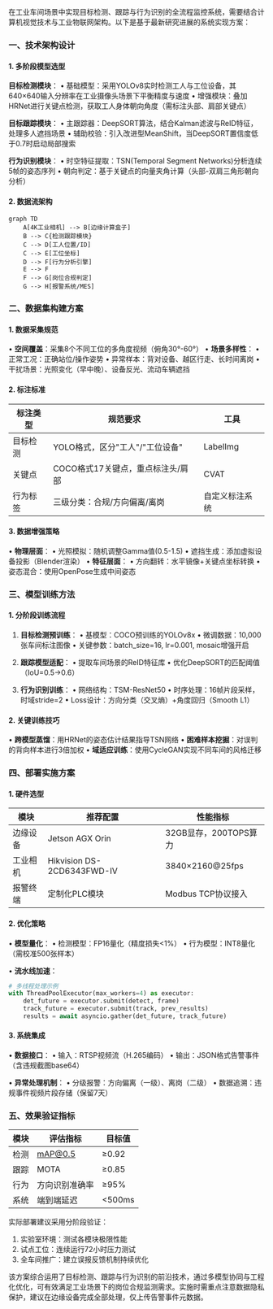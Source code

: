 在工业车间场景中实现目标检测、跟踪与行为识别的全流程监控系统，需要结合计算机视觉技术与工业物联网架构。以下是基于最新研究进展的系统实现方案：

### 一、技术架构设计
#### 1. 多阶段模型选型
**目标检测模块**：
• 基础模型：采用YOLOv8实时检测工人与工位设备，其640×640输入分辨率在工业摄像头场景下平衡精度与速度
• 增强模块：叠加HRNet进行关键点检测，获取工人身体朝向角度（需标注头部、肩部关键点）

**目标跟踪模块**：
• 主跟踪器：DeepSORT算法，结合Kalman滤波与ReID特征，处理多人遮挡场景
• 辅助校验：引入改进型MeanShift，当DeepSORT置信度低于0.7时启动局部搜索

**行为识别模块**：
• 时空特征提取：TSN(Temporal Segment Networks)分析连续5帧的姿态序列
• 朝向判定：基于关键点的向量夹角计算（头部-双肩三角形朝向分析）

#### 2. 数据流架构
```mermaid
graph TD
    A[4K工业相机] --> B[边缘计算盒子]
    B --> C{检测跟踪模块}
    C --> D[工人位置/ID]
    C --> E[工位坐标]
    D --> F[行为分析引擎]
    E --> F
    F --> G[岗位合规判定]
    G --> H[报警系统/MES]
```

### 二、数据集构建方案
#### 1. 数据采集规范
• **空间覆盖**：采集8个不同工位的多角度视频（俯角30°-60°）
• **场景多样性**：
  • 正常工况：正确站位/操作姿势
  • 异常样本：背对设备、越区行走、长时间离岗
  • 干扰场景：光照变化（早中晚）、设备反光、流动车辆遮挡

#### 2. 标注标准
| 标注类型 | 规范要求                          | 工具           |
| -------- | --------------------------------- | -------------- |
| 目标检测 | YOLO格式，区分"工人"/"工位设备"   | LabelImg       |
| 关键点   | COCO格式17关键点，重点标注头/肩部 | CVAT           |
| 行为标签 | 三级分类：合规/方向偏离/离岗      | 自定义标注系统 |

#### 3. 数据增强策略
• **物理层面**：
  • 光照模拟：随机调整Gamma值(0.5-1.5)
  • 遮挡生成：添加虚拟设备投影（Blender渲染）
• **特征层面**：
  • 方向翻转：水平镜像+关键点坐标转换
  • 姿态混合：使用OpenPose生成中间姿态

### 三、模型训练方法
#### 1. 分阶段训练流程
1. **目标检测预训练**：
   • 基模型：COCO预训练的YOLOv8x
   • 微调数据：10,000张车间标注图像
   • 关键参数：batch_size=16, lr=0.001, mosaic增强开启

2. **跟踪模型适配**：
   • 提取车间场景的ReID特征库
   • 优化DeepSORT的匹配阈值（IoU=0.5→0.6）

3. **行为识别训练**：
   • 网络结构：TSM-ResNet50
   • 时序处理：16帧片段采样，时域stride=2
   • Loss设计：方向分类（交叉熵）+角度回归（Smooth L1）

#### 2. 关键训练技巧
• **跨模型蒸馏**：用HRNet的姿态估计结果指导TSN网络
• **困难样本挖掘**：对误判的背向样本进行3倍加权
• **域适应训练**：使用CycleGAN实现不同车间的风格迁移

### 四、部署实施方案
#### 1. 硬件选型
| 模块     | 推荐配置                   | 性能指标              |
| -------- | -------------------------- | --------------------- |
| 边缘设备 | Jetson AGX Orin            | 32GB显存，200TOPS算力 |
| 工业相机 | Hikvision DS-2CD6343FWD-IV | 3840×2160@25fps       |
| 报警终端 | 定制化PLC模块              | Modbus TCP协议接入    |

#### 2. 优化策略
• **模型量化**：
  • 检测模型：FP16量化（精度损失<1%）
  • 行为模型：INT8量化（需校准500张样本）

• **流水线加速**：
```python
# 多线程处理示例
with ThreadPoolExecutor(max_workers=4) as executor:
    det_future = executor.submit(detect, frame)
    track_future = executor.submit(track, prev_results)
    results = await asyncio.gather(det_future, track_future)
```

#### 3. 系统集成
• **数据接口**：
  • 输入：RTSP视频流（H.265编码）
  • 输出：JSON格式告警事件（含违规截图base64）

• **异常处理机制**：
  • 分级报警：方向偏离（一级）、离岗（二级）
  • 数据追溯：违规事件视频片段存储（保留7天）

### 五、效果验证指标
| 模块 | 评估指标       | 目标值 |
| ---- | -------------- | ------ |
| 检测 | mAP@0.5        | ≥0.92  |
| 跟踪 | MOTA           | ≥0.85  |
| 行为 | 方向识别准确率 | ≥95%   |
| 系统 | 端到端延迟     | <500ms |

实际部署建议采用分阶段验证：
1. 实验室环境：测试各模块极限性能
2. 试点工位：连续运行72小时压力测试
3. 全车间推广：建立误报反馈机制持续优化

该方案综合运用了目标检测、跟踪与行为识别的前沿技术，通过多模型协同与工程化优化，可有效满足工业场景下的岗位合规监测需求。实施时需重点注意数据隐私保护，建议在边缘设备完成全部处理，仅上传告警事件元数据。